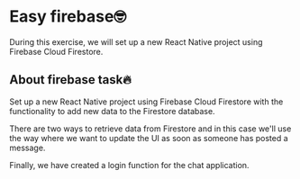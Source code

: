 
# Easy firebase🤓
During this exercise, we will set up a new React Native project using Firebase Cloud Firestore.

## About firebase task🔥
Set up a new React Native project using Firebase Cloud Firestore with the functionality to add new data to the Firestore database.

There are two ways to retrieve data from Firestore and in this case we'll use the way where we want to update the UI as soon as someone has posted a message.

Finally, we have created a login function for the chat application.
